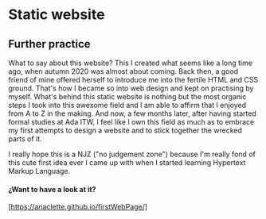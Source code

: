 # Static website

## Further practice

What to say about this website? This I created what seems like a long time ago, when autumn 2020 was almost about coming. Back then, a good friend of mine offered herself to introduce me into the fertile HTML and CSS ground. That's how I became so into web design and kept on practising by myself. What's behind this static website is nothing but the most organic steps I took into this awesome field and I am able to affirm that I enjoyed from A to Z in the making. And now, a few months later, after having started formal studies at Ada ITW, I feel like I own this field as much as to embrace my first attempts to design a website and to stick together the wrecked parts of it.

I really hope this is a NJZ ("no judgement zone") because I'm really fond of this cute first idea ever I came up with when I started learning Hypertext Markup Language.

#### ¿Want to have a look at it?

[https://anaclette.github.io/firstWebPage/]
